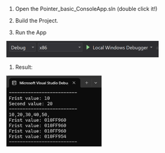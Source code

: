 1. Open the Pointer_basic_ConsoleApp.sln (double click it!)

2. Build the Project.

3. Run the App  
<img src="imgs/VS_Run_App.png" alt="VS_Run_App" style="width:400px;"/>

1. Result:  
<img src="imgs/Pointer_basic_ConsoleApp_1_result.png" alt="Pointer_basic_ConsoleApp" style="width:250px;"/>

